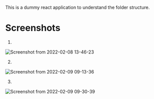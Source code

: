 This is a dummy react application to understand the folder structure.

# Screenshots
1)
![Screenshot from 2022-02-08 13-46-23](https://user-images.githubusercontent.com/97082607/153119608-2ba19cbc-0ffa-4f5d-affd-901c483f0721.png)

2)
![Screenshot from 2022-02-09 09-13-36](https://user-images.githubusercontent.com/97082607/153119631-cf015a12-3a25-482c-ba95-9d3b180161d7.png)

3)
![Screenshot from 2022-02-09 09-30-39](https://user-images.githubusercontent.com/97082607/153119649-9a2d540d-b732-4a6d-a9db-1d4173771ffa.png)
